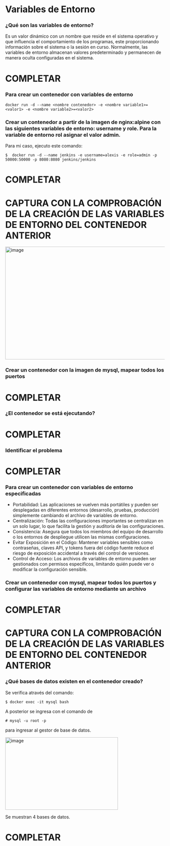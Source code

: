 # Variables de Entorno
### ¿Qué son las variables de entorno?
Es un valor dinámico con un nombre que reside en el sistema operativo y que influencia el comportamiento de los programas, este proporcionando información sobre el sistema o la sesión en curso.
Normalmente, las variables de entorno almacenan valores predeterminado y permanecen de manera oculta configuradas en el sistema.

# COMPLETAR

### Para crear un contenedor con variables de entorno

```
docker run -d --name <nombre contenedor> -e <nombre variable1>=<valor1> -e <nombre variable2>=<valor2>
```

### Crear un contenedor a partir de la imagen de nginx:alpine con las siguientes variables de entorno: username y role. Para la variable de entorno rol asignar el valor admin.

Para mi caso, ejecuto este comando: 
```
$  docker run -d --name jenkins -e username=alexis -e role=admin -p 50000:50000 -p 8080:8080 jenkins/jenkins
```

# COMPLETAR

# CAPTURA CON LA COMPROBACIÓN DE LA CREACIÓN DE LAS VARIABLES DE ENTORNO DEL CONTENEDOR ANTERIOR

<img width="1275" height="355" alt="image" src="https://github.com/user-attachments/assets/b0541506-a521-4940-ac82-2d2c72c6e941" />

### Crear un contenedor con la imagen de mysql, mapear todos los puertos


# COMPLETAR

### ¿El contenedor se está ejecutando?
# COMPLETAR

### Identificar el problema
# COMPLETAR

### Para crear un contenedor con variables de entorno especificadas
- Portabilidad: Las aplicaciones se vuelven más portátiles y pueden ser desplegadas en diferentes entornos (desarrollo, pruebas, producción) simplemente cambiando el archivo de variables de entorno.
- Centralización: Todas las configuraciones importantes se centralizan en un solo lugar, lo que facilita la gestión y auditoría de las configuraciones.
- Consistencia: Asegura que todos los miembros del equipo de desarrollo o los entornos de despliegue utilicen las mismas configuraciones.
- Evitar Exposición en el Código: Mantener variables sensibles como contraseñas, claves API, y tokens fuera del código fuente reduce el riesgo de exposición accidental a través del control de versiones.
- Control de Acceso: Los archivos de variables de entorno pueden ser gestionados con permisos específicos, limitando quién puede ver o modificar la configuración sensible.

### Crear un contenedor con mysql, mapear todos los puertos y configurar las variables de entorno mediante un archivo

# COMPLETAR

# CAPTURA CON LA COMPROBACIÓN DE LA CREACIÓN DE LAS VARIABLES DE ENTORNO DEL CONTENEDOR ANTERIOR 

### ¿Qué bases de datos existen en el contenedor creado?
Se verifica através del comando:

```
$ docker exec -it mysql bash
```
A posterior se ingresa con el comando de 

```
# mysql -u root -p 
```
para ingresar al gestor de base de datos.

<img width="356" height="228" alt="image" src="https://github.com/user-attachments/assets/c435dd81-b33a-406d-bf58-201ace69d999" />

Se muestran 4 bases de datos.

# COMPLETAR
